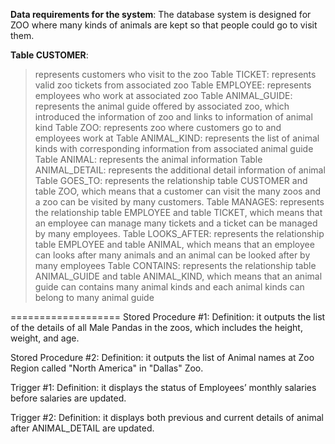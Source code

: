 **Data requirements for the system**:
The database system is designed for ZOO where many kinds of animals are kept so that people
could go to visit them. 

**Table CUSTOMER**: 
  > represents customers who visit to the zoo
Table TICKET: 
  represents valid zoo tickets from associated zoo
Table EMPLOYEE: 
  represents employees who work at associated zoo
Table ANIMAL_GUIDE: 
  represents the animal guide offered by associated zoo, which introduced the information of zoo and 
  links to information of animal kind
Table ZOO: 
  represents zoo where customers go to and employees work at
Table ANIMAL_KIND: 
  represents the list of animal kinds with corresponding information from associated animal guide
Table ANIMAL: 
  represents the animal information
Table ANIMAL_DETAIL: 
  represents the additional detail information of animal
Table GOES_TO: 
  represents the relationship table CUSTOMER and table ZOO, which means that a customer can visit the 
  many zoos and a zoo can be visited by many customers.
Table MANAGES: 
  represents the relationship table EMPLOYEE and table TICKET, which means that an employee can manage 
  many tickets and a ticket can be managed by many employees.
Table LOOKS_AFTER: 
  represents the relationship table EMPLOYEE and table ANIMAL, which means that an employee can looks 
  after many animals and an animal can be looked after by many employees
Table CONTAINS: 
  represents the relationship table ANIMAL_GUIDE and table ANIMAL_KIND, which means that an animal guide 
  can contains many animal kinds and each animal kinds can belong to many animal guide
  
===================
Stored Procedure #1:
  Definition: it outputs the list of the details of all Male Pandas in the zoos, which includes the height, weight, and age.

Stored Procedure #2:
  Definition: it outputs the list of Animal names at Zoo Region called "North America" in "Dallas" Zoo.

Trigger #1:
  Definition: it displays the status of Employees’ monthly salaries before salaries are updated.

Trigger #2:
  Definition: it displays both previous and current details of animal after ANIMAL_DETAIL are updated.

